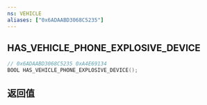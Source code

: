 ```yaml
---
ns: VEHICLE
aliases: ["0x6ADAABD3068C5235"]
---
```

## HAS_VEHICLE_PHONE_EXPLOSIVE_DEVICE

```c
// 0x6ADAABD3068C5235 0xA4E69134
BOOL HAS_VEHICLE_PHONE_EXPLOSIVE_DEVICE();
```


## 返回值
